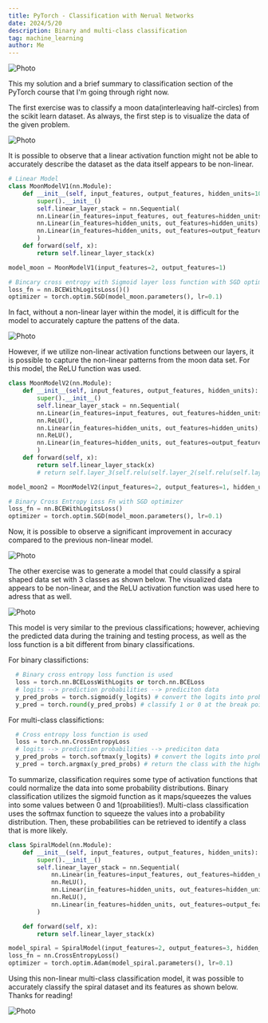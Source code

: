 ```yaml
---
title: PyTorch - Classification with Nerual Networks
date: 2024/5/20
description: Binary and multi-class classification
tag: machine_learning
author: Me
---
```


<Image
  src="/images/p21.png"
  alt="Photo"
  width={1125}
  height={200}
  priority
  className="next-image"
/>

This my solution and a brief summary to classification section of the PyTorch course that I'm going through right now.

The first exercise was to classify a moon data(interleaving half-circles) from the scikit learn dataset. As always, the first step is to visualize the data of the given problem.

<Image
  src="/images/p21-1.png"
  alt="Photo"
  width={1125}
  height={200}
  priority
  className="next-image"
/>

It is possible to observe that a linear activation function might not be able to accurately describe the dataset as the data itself appears to be non-linear.

```py
# Linear Model
class MoonModelV1(nn.Module):
    def __init__(self, input_features, output_features, hidden_units=10):
        super().__init__()
        self.linear_layer_stack = nn.Sequential(
        nn.Linear(in_features=input_features, out_features=hidden_units),
        nn.Linear(in_features=hidden_units, out_features=hidden_units),
        nn.Linear(in_features=hidden_units, out_features=output_features)
        )
    def forward(self, x):
        return self.linear_layer_stack(x)

model_moon = MoonModelV1(input_features=2, output_features=1)

# Bincary cross entropy with Sigmoid layer loss function with SGD optimizer
loss_fn = nn.BCEWithLogitsLoss()()
optimizer = torch.optim.SGD(model_moon.parameters(), lr=0.1)
```

In fact, without a non-linear layer within the model, it is difficult for the model to accurately capture the pattens of the data.

<Image
  src="/images/p21-3.png"
  alt="Photo"
  width={1125}
  height={200}
  priority
  className="next-image"
/>

However, if we utilize non-linear activation functions between our layers, it is possible to capture the non-linear patterns from the moon data set. For this model, the ReLU function was used.

```py
class MoonModelV2(nn.Module):
    def __init__(self, input_features, output_features, hidden_units):
        super().__init__()
        self.linear_layer_stack = nn.Sequential(
        nn.Linear(in_features=input_features, out_features=hidden_units),
        nn.ReLU(),
        nn.Linear(in_features=hidden_units, out_features=hidden_units),
        nn.ReLU(),
        nn.Linear(in_features=hidden_units, out_features=output_features)
        )
    def forward(self, x):
        return self.linear_layer_stack(x)
        # return self.layer_3(self.relu(self.layer_2(self.relu(self.layer_1(x))))) <-- equivalent

model_moon2 = MoonModelV2(input_features=2, output_features=1, hidden_unites=10)

# Binary Cross Entropy Loss Fn with SGD optimizer
loss_fn = nn.BCEWithLogitsLoss()
optimizer = torch.optim.SGD(model_moon.parameters(), lr=0.1)
```

Now, it is possible to observe a significant improvement in accuracy compared to the previous non-linear model.

<Image
  src="/images/p21-2.png"
  alt="Photo"
  width={1125}
  height={200}
  priority
  className="next-image"
/>

The other exercise was to generate a model that could classify a spiral shaped data set with 3 classes as shown below. The visualized data appears to be non-linear, and the ReLU activation function was used here to adress that as well.

<Image
  src="/images/p21-4.png"
  alt="Photo"
  width={1125}
  height={200}
  priority
  className="next-image"
/>

This model is very similar to the previous classifications; however, achieving the predicted data during the training and testing process, as well as the loss function is a bit different from binary classifications.

For binary classifictions:

```py
  # Binary cross entropy loss function is used
  loss = torch.nn.BCELossWithLogits or torch.nn.BCELoss
  # logits --> prediction probabilities --> prediciton data
  y_pred_probs = torch.sigmoid(y_logits) # convert the logits into probabilities using sigmoid function
  y_pred = torch.round(y_pred_probs) # classify 1 or 0 at the break point of 0.5
```

For multi-class classifictions:

```py
  # Cross entropy loss function is used
  loss = torch.nn.CrossEntropyLoss
  # logits --> prediction probabilities --> prediciton data
  y_pred_probs = torch.softmax(y_logits) # convert the logits into probabilities using softmax function
  y_pred = torch.argmax(y_pred_probs) # return the class with the highest probability
```

To summarize, classification requires some type of activation functions that could normalize the data into some probability distributions. Binary classification utilizes the sigmoid function as it maps/squeezes the values into some values between 0 and 1(proabilities!). Multi-class classification uses the softmax function to squeeze the values into a probability distribution. Then, these probabilities can be retrieved to identify a class that is more likely.

```py
class SpiralModel(nn.Module):
    def __init__(self, input_features, output_features, hidden_units):
        super().__init__()
        self.linear_layer_stack = nn.Sequential(
            nn.Linear(in_features=input_features, out_features=hidden_units),
            nn.ReLU(),
            nn.Linear(in_features=hidden_units, out_features=hidden_units),
            nn.ReLU(),
            nn.Linear(in_features=hidden_units, out_features=output_features)
        )

    def forward(self, x):
        return self.linear_layer_stack(x)

model_spiral = SpiralModel(input_features=2, output_features=3, hidden_units=10)
loss_fn = nn.CrossEntropyLoss()
optimizer = torch.optim.Adam(model_spiral.parameters(), lr=0.1)
```

Using this non-linear multi-class classification model, it was possible to accurately classify the spiral dataset and its features as shown below. Thanks for reading!

<Image
  src="/images/p21-5.png"
  alt="Photo"
  width={1125}
  height={200}
  priority
  className="next-image"
/>
